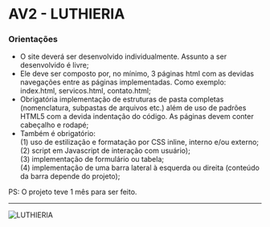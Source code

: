 # AV2 - LUTHIERIA

### Orientações

- O site deverá ser desenvolvido individualmente. Assunto a ser desenvolvido é livre;
- Ele deve ser composto por, no mínimo, 3 páginas html com as devidas navegações entre as páginas implementadas. Como exemplo: index.html, servicos.html, contato.html;
- Obrigatória implementação de estruturas de pasta completas (nomenclatura, subpastas de arquivos etc.) além de uso de padrões HTML5 com a devida indentação do código. As páginas devem conter cabeçalho e rodapé;
- Também é obrigatório:
 <br>(1) uso de estilização e formatação por CSS inline, interno e/ou externo;
<br>(2) script em Javascript de interação com usuário); 
<br>(3) implementação de formulário ou tabela;
<br>(4) implementação de uma barra lateral à esquerda ou direita (conteúdo da barra depende do projeto);

PS: O projeto teve 1 mês para ser feito.
<hr>

![LUTHIERIA](https://user-images.githubusercontent.com/112131549/205802000-ddc82ef6-02f2-4c1f-8737-7e0192f210c6.gif)

